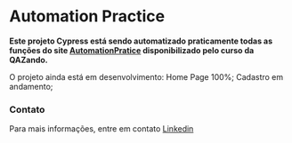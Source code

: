 # **Automation Practice**

**Este projeto Cypress está sendo automatizado praticamente todas as funções do site <a href="https://automationpratice.com.br/">AutomationPratice</a> disponibilizado pelo curso da QAZando.**


O projeto ainda está em desenvolvimento:
Home Page 100%;
Cadastro em andamento;


### Contato

Para mais informações, entre em contato <a href="https://www.linkedin.com/in/arthurvieiramachado51/">Linkedin</a>



